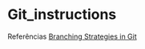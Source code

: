 # Git_instructions
Referências
[Branching Strategies in Git](https://css-tricks.com/branching-strategies-in-git/#:~:text=One%20well%2Dknown%20branching%20strategy,will%20be%20merged%20into%20develop.)
